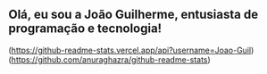 ## Olá, eu sou a João Guilherme, entusiasta de programação e tecnologia!

(https://github-readme-stats.vercel.app/api?username=Joao-Guil)(https://github.com/anuraghazra/github-readme-stats)

